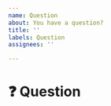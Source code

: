 ```yaml
---
name: Question
about: You have a question?
title: ''
labels: Question
assignees: ''

---
```


# ❓ Question

<!-- Write your question below this line. -->